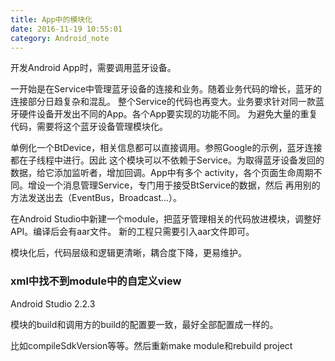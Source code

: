 ```yaml
---
title: App中的模块化
date: 2016-11-19 10:55:01
category: Android_note
---
```


开发Android App时，需要调用蓝牙设备。

一开始是在Service中管理蓝牙设备的连接和业务。随着业务代码的增长，蓝牙的连接部分日趋复杂和混乱。
整个Service的代码也再变大。业务要求针对同一款蓝牙硬件设备开发出不同的App。各个App要实现的功能不同。
为避免大量的重复代码，需要将这个蓝牙设备管理模块化。

单例化一个BtDevice，相关信息都可以直接调用。参照Google的示例，蓝牙连接都在子线程中进行。因此
这个模块可以不依赖于Service。为取得蓝牙设备发回的数据，给它添加监听者，增加回调。App中有多个
activity，各个页面生命周期不同。增设一个消息管理Service，专门用于接受BtService的数据，然后
再用别的方法发送出去（EventBus，Broadcast...）。

在Android Studio中新建一个module，把蓝牙管理相关的代码放进模块，调整好API。编译后会有aar文件。
新的工程只需要引入aar文件即可。

模块化后，代码层级和逻辑更清晰，耦合度下降，更易维护。

### xml中找不到module中的自定义view
Android Studio 2.2.3 

模块的build和调用方的build的配置要一致，最好全部配置成一样的。

比如compileSdkVersion等等。然后重新make module和rebuild project
